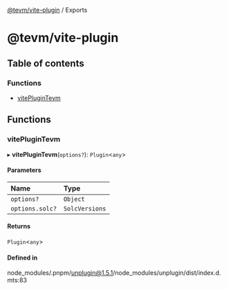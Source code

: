 [@tevm/vite-plugin](README.md) / Exports

# @tevm/vite-plugin

## Table of contents

### Functions

- [vitePluginTevm](modules.md#viteplugintevm)

## Functions

### vitePluginTevm

▸ **vitePluginTevm**(`options?`): `Plugin`\<`any`\>

#### Parameters

| Name | Type |
| :------ | :------ |
| `options?` | `Object` |
| `options.solc?` | `SolcVersions` |

#### Returns

`Plugin`\<`any`\>

#### Defined in

node_modules/.pnpm/unplugin@1.5.1/node_modules/unplugin/dist/index.d.mts:83
